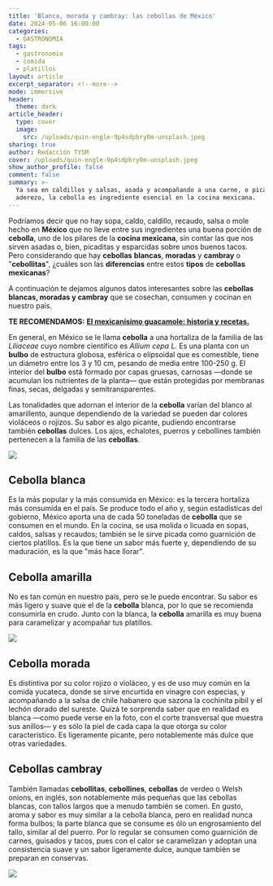 ```yaml
---
title: 'Blanca, morada y cambray: las cebollas de México'
date: 2024-05-06 16:00:00
categories:
  - GASTRONOMIA
tags:
  - gastronomia
  - comida
  - platillos
layout: article
excerpt_separator: <!--more-->
mode: immersive
header:
  theme: dark
article_header:
  type: cover
  image:
    src: /uploads/quin-engle-9p4sdpbry0m-unsplash.jpeg
sharing: true
author: Redacción TYSM
cover: /uploads/quin-engle-9p4sdpbry0m-unsplash.jpeg
show_author_profile: false
comment: false
summary: >-
  Ya sea en caldillos y salsas, asada y acompañando a una carne, o picada como
  aderezo, la cebolla es ingrediente esencial en la cocina mexicana.
---
```

Podríamos decir que no hay sopa, caldo, caldillo, recaudo, salsa o mole hecho en **México** que no lleve entre sus ingredientes una buena porción de **cebolla**, uno de los pilares de la **cocina mexicana**, sin contar las que nos sirven asadas o, bien, picaditas y esparcidas sobre unos buenos tacos. Pero considerando que hay **cebollas** **blancas**, **moradas** y **cambray** o "**cebollitas**", ¿cuáles son las **diferencias** entre estos **tipos** de **cebollas** **mexicanas**?

A continuación te dejamos algunos datos interesantes sobre las **cebollas blancas, moradas y cambray** que se cosechan, consumen y cocinan en nuestro país.

**TE RECOMENDAMOS:** [**El mexicanísimo guacamole: historia y recetas.**](https://blog.tonoysumariachi.com/gastronomia/2022/10/17/el-mexicanisimo-guacamole-historia-y-recetas.html)

En general, en México se le llama **cebolla** a una hortaliza de la familia de las *Liliaceae* cuyo nombre científico es *Allium cepa L.* Es una planta con un **bulbo** de estructura globosa, esférica o elipsoidal que es comestible, tiene un diámetro entre los 3 y 10 cm, pesando de media entre 100-250 g. El interior del **bulbo** está formado por capas gruesas, carnosas —donde se acumulan los nutrientes de la planta— que están protegidas por membranas finas, secas, delgadas y semitransparentes.

Las tonalidades que adornan el interior de la **cebolla** varían del blanco al amarillento, aunque dependiendo de la variedad se pueden dar colores violáceos o rojizos. Su sabor es algo picante, pudiendo encontrarse también **cebollas** dulces. Los ajos, echalotes, puerros y cebollines también pertenecen a la familia de las **cebollas**.

![](https://upload.wikimedia.org/wikipedia/commons/thumb/3/34/Two_colors_of_onions.jpg/1024px-Two_colors_of_onions.jpg)

## Cebolla blanca

Es la más popular y la más consumida en México: es la tercera hortaliza más consumida en el país. Se produce todo el año y, según estadísticas del gobierno, México aporta una de cada 50 toneladas de **cebolla** que se consumen en el mundo. En la cocina, se usa molida o licuada en sopas, caldos, salsas y recaudos; también se le sirve picada como guarnición de ciertos platillos. Es la que tiene un sabor más fuerte y, dependiendo de su maduración, es la que "más hace llorar".

## Cebolla amarilla

No es tan común en nuestro país, pero se le puede encontrar. Su sabor es más ligero y suave que el de la **cebolla** blanca, por lo que se recomienda consumirla en crudo. Junto con la blanca, la **cebolla** amarilla es muy buena para caramelizar y acompañar tus platillos.

![](https://upload.wikimedia.org/wikipedia/commons/thumb/8/85/Red_onions.jpg/1024px-Red_onions.jpg)

## Cebolla morada

Es distintiva por su color rojizo o violáceo, y es de uso muy común en la comida yucateca, donde se sirve encurtida en vinagre con especias, y acompañando a la salsa de chile habanero que sazona la cochinita pibil y el lechón dorado del sureste. Quizá te sorprenda saber que en realidad es blanca —como puede verse en la foto, con el corte transversal que muestra sus anillos— y es sólo la piel de cada capa la que otorga su color característico. Es ligeramente picante, pero notablemente más dulce que otras variedades.

## Cebollas cambray

También llamadas **cebollitas**, **cebollines**, **cebollas** de verdeo o Welsh onions, en inglés, son notablemente más pequeñas que las cebollas blancas, con tallos largos que a menudo también se comen. En gusto, aroma y sabor es muy similar a la cebolla blanca, pero en realidad nunca forma bulbos; la parte blanca que se consume es ólo un engrosamiento del tallo, similar al del puerro. Por lo regular se consumen como guarnición de carnes, guisados y tacos, pues con el calor se caramelizan y adoptan una consistencia suave y un sabor ligeramente dulce, aunque también se preparan en conservas.

![](https://upload.wikimedia.org/wikipedia/commons/thumb/a/a0/Carnita_Asada.jpg/640px-Carnita_Asada.jpg)